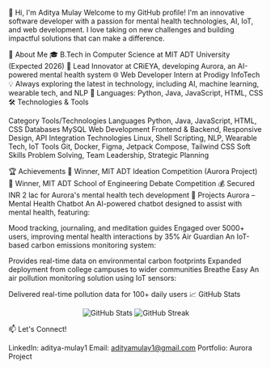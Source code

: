 
👋 Hi, I'm Aditya Mulay
Welcome to my GitHub profile! I'm an innovative software developer with a passion for mental health technologies, AI, IoT, and web development. I love taking on new challenges and building impactful solutions that can make a difference.


🚀 About Me
🎓 B.Tech in Computer Science at MIT ADT University (Expected 2026)
💼 Lead Innovator at CRiEYA, developing Aurora, an AI-powered mental health system
🌐 Web Developer Intern at Prodigy InfoTech
💡 Always exploring the latest in technology, including AI, machine learning, wearable tech, and NLP
💬 Languages: Python, Java, JavaScript, HTML, CSS
🛠️ Technologies & Tools


Category	Tools/Technologies
Languages	Python, Java, JavaScript, HTML, CSS
Databases	MySQL
Web Development	Frontend & Backend, Responsive Design, API Integration
Technologies	Linux, Shell Scripting, NLP, Wearable Tech, IoT
Tools	Git, Docker, Figma, Jetpack Compose, Tailwind CSS
Soft Skills	Problem Solving, Team Leadership, Strategic Planning


🏆 Achievements
🥇 Winner, MIT ADT Ideation Competition (Aurora Project)
🥇 Winner, MIT ADT School of Engineering Debate Competition
💰 Secured INR 2 lac for Aurora's mental health tech development
🌟 Projects
Aurora – Mental Health Chatbot
An AI-powered chatbot designed to assist with mental health, featuring:

Mood tracking, journaling, and meditation guides
Engaged over 5000+ users, improving mental health interactions by 35%
Air Guardian
An IoT-based carbon emissions monitoring system:

Provides real-time data on environmental carbon footprints
Expanded deployment from college campuses to wider communities
Breathe Easy
An air pollution monitoring solution using IoT sensors:

Delivered real-time pollution data for 100+ daily users
📈 GitHub Stats
<p align="center"> <img src="https://github-readme-stats.vercel.app/api?username=your-github-username&show_icons=true&theme=radical" alt="GitHub Stats" /> <img src="https://github-readme-streak-stats.herokuapp.com/?user=your-github-username&theme=radical" alt="GitHub Streak" /> </p>
📫 Let's Connect!

LinkedIn: aditya-mulay1
Email: adityamulay1@gmail.com
Portfolio: Aurora Project
